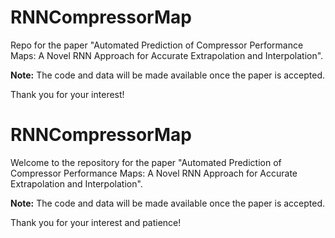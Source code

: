 # RNNCompressorMap

Repo for the paper "Automated Prediction of Compressor Performance Maps: A Novel RNN Approach for Accurate Extrapolation and Interpolation".

**Note:** The code and data will be made available once the paper is accepted.

Thank you for your interest!


# RNNCompressorMap

Welcome to the repository for the paper "Automated Prediction of Compressor Performance Maps: A Novel RNN Approach for Accurate Extrapolation and Interpolation".

**Note:** The code and data will be made available once the paper is accepted.

Thank you for your interest and patience!

